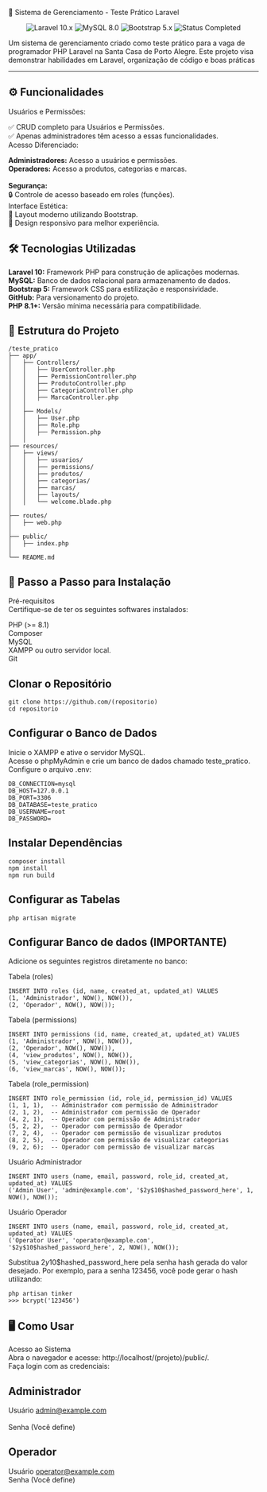 🎨 Sistema de Gerenciamento - Teste Prático Laravel
<p align="center"> <img src="https://img.shields.io/badge/Laravel-10.x-red" alt="Laravel 10.x"> <img src="https://img.shields.io/badge/MySQL-8.0-blue" alt="MySQL 8.0"> <img src="https://img.shields.io/badge/Bootstrap-5.x-purple" alt="Bootstrap 5.x"> <img src="https://img.shields.io/badge/Status-Completed-brightgreen" alt="Status Completed"> </p>
Um sistema de gerenciamento criado como teste prático para a vaga de programador PHP Laravel na Santa Casa de Porto Alegre.
Este projeto visa demonstrar habilidades em Laravel, organização de código e boas práticas

---

## ⚙️ Funcionalidades

Usuários e Permissões:

✅ CRUD completo para Usuários e Permissões.<br /> 
✅ Apenas administradores têm acesso a essas funcionalidades.<br /> 
Acesso Diferenciado:

**Administradores:** Acesso a usuários e permissões.<br /> 
**Operadores:** Acesso a produtos, categorias e marcas.<br /> 
<br /> 
**Segurança:**<br /> 
🔒 Controle de acesso baseado em roles (funções).<br /> 
Interface Estética:<br /> 
🎨 Layout moderno utilizando Bootstrap.<br /> 
📱 Design responsivo para melhor experiência.<br /> 

## 🛠 Tecnologias Utilizadas

**Laravel 10:** Framework PHP para construção de aplicações modernas.<br /> 
**MySQL:** Banco de dados relacional para armazenamento de dados.<br /> 
**Bootstrap 5:** Framework CSS para estilização e responsividade.<br /> 
**GitHub:** Para versionamento do projeto.<br /> 
**PHP 8.1+:** Versão mínima necessária para compatibilidade.<br /> 

## 📂 Estrutura do Projeto
```plaintext
/teste_pratico
├── app/
│   ├── Controllers/
│   │   ├── UserController.php
│   │   ├── PermissionController.php
│   │   ├── ProdutoController.php
│   │   ├── CategoriaController.php
│   │   ├── MarcaController.php
│   │
│   ├── Models/
│   │   ├── User.php
│   │   ├── Role.php
│   │   ├── Permission.php
│   │
├── resources/
│   ├── views/
│   │   ├── usuarios/
│   │   ├── permissions/
│   │   ├── produtos/
│   │   ├── categorias/
│   │   ├── marcas/
│   │   ├── layouts/
│   │   └── welcome.blade.php
│
├── routes/
│   ├── web.php
│
├── public/
│   ├── index.php
│
└── README.md

```
## 🚀 Passo a Passo para Instalação
Pré-requisitos<br />
Certifique-se de ter os seguintes softwares instalados:<br />

PHP (>= 8.1)<br />
Composer<br />
MySQL<br />
XAMPP ou outro servidor local.<br />
Git<br />

## Clonar o Repositório
```
git clone https://github.com/(repositorio)
cd repositorio
```

## Configurar o Banco de Dados
Inicie o XAMPP e ative o servidor MySQL.<br />
Acesse o phpMyAdmin e crie um banco de dados chamado teste_pratico.<br />
Configure o arquivo .env:<br />
```
DB_CONNECTION=mysql
DB_HOST=127.0.0.1
DB_PORT=3306
DB_DATABASE=teste_pratico
DB_USERNAME=root
DB_PASSWORD=
```

## Instalar Dependências
```
composer install
npm install
npm run build
```

## Configurar as Tabelas
```
php artisan migrate
```

## Configurar Banco de dados (IMPORTANTE)
Adicione os seguintes registros diretamente no banco:<br />

Tabela (roles)
```
INSERT INTO roles (id, name, created_at, updated_at) VALUES 
(1, 'Administrador', NOW(), NOW()),
(2, 'Operador', NOW(), NOW());
```

Tabela (permissions)
```
INSERT INTO permissions (id, name, created_at, updated_at) VALUES 
(1, 'Administrador', NOW(), NOW()),
(2, 'Operador', NOW(), NOW()),
(4, 'view_produtos', NOW(), NOW()),
(5, 'view_categorias', NOW(), NOW()),
(6, 'view_marcas', NOW(), NOW());

```
Tabela (role_permission)
```
INSERT INTO role_permission (id, role_id, permission_id) VALUES 
(1, 1, 1),  -- Administrador com permissão de Administrador
(2, 1, 2),  -- Administrador com permissão de Operador
(4, 2, 1),  -- Operador com permissão de Administrador
(5, 2, 2),  -- Operador com permissão de Operador
(7, 2, 4),  -- Operador com permissão de visualizar produtos
(8, 2, 5),  -- Operador com permissão de visualizar categorias
(9, 2, 6);  -- Operador com permissão de visualizar marcas
```

Usuário Administrador
```
INSERT INTO users (name, email, password, role_id, created_at, updated_at) VALUES 
('Admin User', 'admin@example.com', '$2y$10$hashed_password_here', 1, NOW(), NOW());
```
Usuário Operador
```
INSERT INTO users (name, email, password, role_id, created_at, updated_at) VALUES 
('Operator User', 'operator@example.com', '$2y$10$hashed_password_here', 2, NOW(), NOW());
```
Substitua $2y$10$hashed_password_here pela senha hash gerada do valor desejado. Por exemplo, para a senha 123456, você pode gerar o hash utilizando:
```
php artisan tinker
>>> bcrypt('123456')
```

## 🖥️ Como Usar
Acesso ao Sistema<br />
Abra o navegador e acesse: http://localhost/(projeto)/public/.<br />
Faça login com as credenciais:<br />
## Administrador
Usuário admin@example.com	<br />	
Senha (Você define)<br />

## Operador
Usuário operator@example.com<br />
Senha	(Você define)<br />




